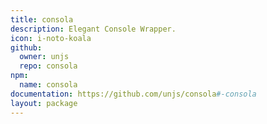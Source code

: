```yaml
---
title: consola
description: Elegant Console Wrapper.
icon: i-noto-koala
github:
  owner: unjs
  repo: consola
npm:
  name: consola
documentation: https://github.com/unjs/consola#-consola
layout: package
---
```

